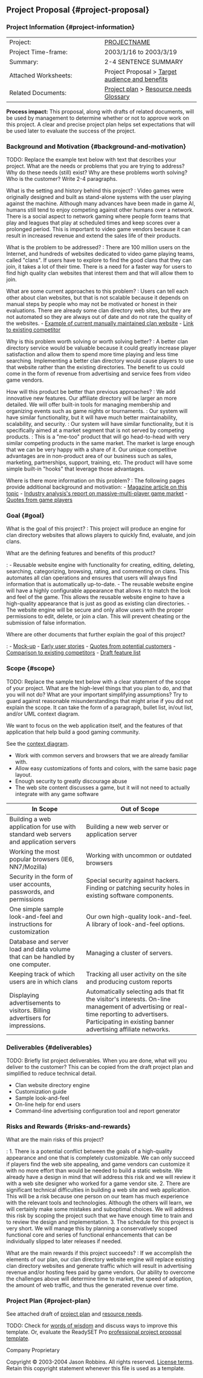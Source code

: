 Project Proposal {#project-proposal}
----------------

### Project Information {#project-information}

<table>
<colgroup>
<col width="50%" />
<col width="50%" />
</colgroup>
<tbody>
<tr class="odd">
<td>Project:</td>
<td><a href="index.html">PROJECTNAME</a></td>
</tr>
<tr class="even">
<td>Project Time-frame:</td>
<td>2003/1/16 to 2003/3/19</td>
</tr>
<tr class="odd">
<td>Summary:</td>
<td>2-4 SENTENCE SUMMARY</td>
</tr>
<tr class="even">
<td>Attached Worksheets:</td>
<td><div>
Project Proposal &gt; <a href="target-and-benefits.html">Target audience and benefits</a>
</div></td>
</tr>
<tr class="odd">
<td>Related Documents:</td>
<td><div>
<a href="plan.html">Project plan</a> &gt; <a href="resource-needs.html">Resource needs</a>
</div>
<div>
<a href="glossary.html">Glossary</a>
</div></td>
</tr>
</tbody>
</table>

**Process impact:** This proposal, along with drafts of related
documents, will be used by management to determine whether or not to
approve work on this project. A clear and precise project plan helps set
expectations that will be used later to evaluate the success of the
project.

### Background and Motivation {#background-and-motivation}

TODO: Replace the example text below with text that describes your
project. What are the needs or problems that you are trying to address?
Why do these needs (still) exist? Why are these problems worth solving?
Who is the customer? Write 2-4 paragraphs.

What is the setting and history behind this project?
:   Video games were originally designed and built as stand-alone
    systems with the user playing against the machine. Although many
    advances have been made in game AI, humans still tend to enjoy
    competing against other humans over a network. There is a social
    aspect to network gaming where people form teams that play and
    leagues that play at scheduled times and keep scores over a
    prolonged period. This is important to video game vendors because it
    can result in increased revenue and extend the sales life of
    their products.

What is the problem to be addressed?
:   There are 100 million users on the Internet, and hundreds of
    websites dedicated to video game playing teams, called "clans". If
    users have to explore to find the good clans that they can join, it
    takes a lot of their time. There is a need for a faster way for
    users to find high quality clan websites that interest them and that
    will allow them to join.

What are some current approaches to this problem?
:   Users can tell each other about clan websites, but that is not
    scalable because it depends on manual steps by people who may not be
    motivated or honest in their evaluations. There are already some
    clan directory web sites, but they are not automated so they are
    always out of date and do not rate the quality of the websites.
    -   [Example of current manually maintained clan website](#)
    -   [Link to existing competitor](#)

Why is this problem worth solving or worth solving better?
:   A better clan directory service would be valuable because it could
    greatly increase player satisfaction and allow them to spend more
    time playing and less time searching. Implementing a better clan
    directory would cause players to use that website rather than the
    existing directories. The benefit to us could come in the form of
    revenue from advertising and service fees from video game vendors.

How will this product be better than previous approaches?
:   We add innovative new features. Our affiliate directory will be
    larger an more detailed. We will offer built-in tools for managing
    membership and organizing events such as game nights or tournaments.
:   Our system will have similar functionality, but it will have much
    better maintainability, scalability, and security.
:   Our system will have similar functionality, but it is specifically
    aimed at a market segment that is not served by competing products.
:   This is a "me-too" product that will go head-to-head with very
    similar competing products in the same market. The market is large
    enough that we can be very happy with a share of it. Our unique
    competitive advantages are in non-product area of our business such
    as sales, marketing, partnerships, support, training, etc. The
    product will have some simple built-in "hooks" that leverage
    those advantages.

Where is there more information on this problem?
:   The following pages provide additional background and motivation:
    -   [Magazine article on this topic](#)
    -   [Industry analysis's report on massive-multi-player game
        market](#)
    -   [Quotes from game players](#)

### Goal {#goal}

What is the goal of this project?
:   This project will produce an engine for clan directory websites that
    allows players to quickly find, evaluate, and join clans.

What are the defining features and benefits of this product?

:   -   Reusable website engine with functionality for creating,
        editing, deleting, searching, categorizing, browsing, rating,
        and commenting on clans. This automates all clan operations and
        ensures that users will always find information that is
        automatically up-to-date.
    -   The reusable website engine will have a highly configurable
        appearance that allows it to match the look and feel of the
        game. This allows the reusable website engine to have a
        high-quality appearance that is just as good as existing
        clan directories.
    -   The website engine will be secure and only allow users with the
        proper permissions to edit, delete, or join a clan. This will
        prevent cheating or the submission of false information.

Where are other documents that further explain the goal of this project?

:   -   [Mock-up](LINK-TO-MOCKUP)
    -   [Early user stories](LINK-TO-EARLY-STORIES)
    -   [Quotes from potential customers](LINK-TO-QUOTES)
    -   [Comparison to existing competitors](LINK-TO-COMPARISON)
    -   [Draft feature list](LINK-TO-DRAFT-FEATURES)

### Scope {#scope}

TODO: Replace the sample text below with a clear statement of the scope
of your project. What are the high-level things that you plan to do, and
that you will not do? What are your important simplifying assumptions?
Try to guard against reasonable misunderstandings that might arise if
you did not explain the scope. It can take the form of a paragraph,
bullet list, in/out list, and/or UML context diagram.

We want to focus on the web application itself, and the features of that
application that help build a good gaming community.

See the [context diagram](LINK-TO-CONTEXT-DIAGRAM).

-   Work with common servers and browsers that we are already
    familiar with.
-   Allow easy customizations of fonts and colors, with the same basic
    page layout.
-   Enough security to greatly discourage abuse
-   The web site content discusses a game, but it will not need to
    actually integrate with any game software

| In Scope                                                                             | Out of Scope                                                                                                                                                                                            |
|--------------------------------------------------------------------------------------|---------------------------------------------------------------------------------------------------------------------------------------------------------------------------------------------------------|
| Building a web application for use with standard web servers and application servers | Building a new web server or application server                                                                                                                                                         |
| Working the most popular browsers (IE6, NN7/Mozilla)                                 | Working with uncommon or outdated browsers                                                                                                                                                              |
| Security in the form of user accounts, passwords, and permissions                    | Special security against hackers. Finding or patching security holes in existing software components.                                                                                                   |
| One simple sample look-and-feel and instructions for customization                   | Our own high-quality look-and-feel. A library of look-and-feel options.                                                                                                                                 |
| Database and server load and data volume that can be handled by one computer.        | Managing a cluster of servers.                                                                                                                                                                          |
| Keeping track of which users are in which clans                                      | Tracking all user activity on the site and producing custom reports                                                                                                                                     |
| Displaying advertisements to visitors. Billing advertisers for impressions.          | Automatically selecting ads that fit the visitor's interests. On-line management of advertising or real-time reporting to advertisers. Participating in existing banner advertising affiliate networks. |

### Deliverables {#deliverables}

TODO: Briefly list project deliverables. When you are done, what will
you deliver to the customer? This can be copied from the draft project
plan and simplified to reduce technical detail.

-   Clan website directory engine
-   Customization guide
-   Sample look-and-feel
-   On-line help for end users
-   Command-line advertising configuration tool and report generator

### Risks and Rewards {#risks-and-rewards}

What are the main risks of this project?

:   1.  There is a potential conflict between the goals of a
        high-quality appearance and one that is completely customizable.
        We can only succeed if players find the web site appealing, and
        game vendors can customize it with no more effort than would be
        needed to build a static website. We already have a design in
        mind that will address this risk and we will review it with a
        web site designer who worked for a game vendor site.
    2.  There are significant technical difficulties in building a web
        site and web application. This will be a risk because one person
        on our team has much experience with the relevant tools
        and technologies. Although the others will learn, we will
        certainly make some mistakes and suboptimal choices. We will
        address this risk by scoping the project such that we have
        enough time to train and to review the design
        and implementation.
    3.  The schedule for this project is very short. We will manage this
        by planning a conservatively scoped functional core and series
        of functional enhancements that can be individually slipped to
        later releases if needed.

What are the main rewards if this project succeeds?
:   If we accomplish the elements of our plan, our clan directory
    website engine will replace existing clan directory websites and
    generate traffic which will result in advertising revenue and/or
    hosting fees paid by game vendors. Our ability to overcome the
    challenges above will determine time to market, the speed of
    adoption, the amount of web traffic, and thus the generated revenue
    over time.

### Project Plan {#project-plan}

See attached draft of [project plan](plan.html) and [resource
needs](resource-needs.html).

TODO: Check for [words of
wisdom](http://readyset.tigris.org/words-of-wisdom/proposal.html) and
discuss ways to improve this template. Or, evaluate the ReadySET Pro
[professional project proposal
template](http://www.readysetpro.com/ "pro use case template and sample test plan").

Company Proprietary

Copyright © 2003-2004 Jason Robbins. All rights reserved. [License
terms](readyset-license.html). Retain this copyright statement whenever
this file is used as a template.


